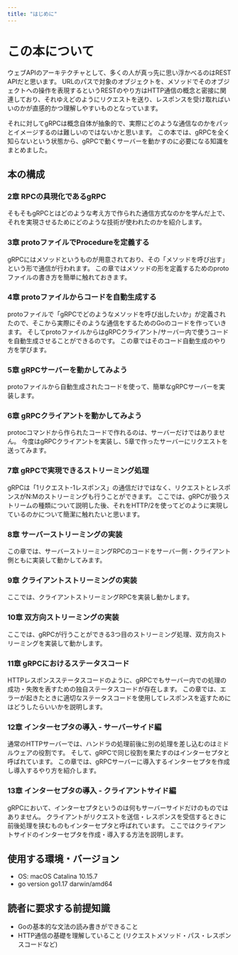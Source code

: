 ```yaml
---
title: "はじめに"
---
```

# この本について
ウェブAPIのアーキテクチャとして、多くの人が真っ先に思い浮かべるのはREST APIだと思います。
URLのパスで対象のオブジェクトを、メソッドでそのオブジェクトへの操作を表現するというRESTのやり方はHTTP通信の概念と密接に関連しており、それゆえどのようにリクエストを送り、レスポンスを受け取ればいいのかが直感的かつ理解しやすいものとなっています。

それに対してgRPCは概念自体が抽象的で、実際にどのような通信なのかをパッとイメージするのは難しいのではないかと思います。
この本では、gRPCを全く知らないという状態から、gRPCで動くサーバーを動かすのに必要になる知識をまとめました。


## 本の構成
### 2章 RPCの具現化であるgRPC
そもそもgRPCとはどのような考え方で作られた通信方式なのかを学んだ上で、それを実現させるためにどのような技術が使われたのかを紹介します。

### 3章 protoファイルでProcedureを定義する
gRPCにはメソッドというものが用意されており、その「メソッドを呼び出す」という形で通信が行われます。
この章ではメソッドの形を定義するためのprotoファイルの書き方を簡単に触れておきます。

### 4章 protoファイルからコードを自動生成する
protoファイルで「gRPCでどのようなメソッドを呼び出したいか」が定義されたので、そこから実際にそのような通信をするためのGoのコードを作っていきます。
そしてprotoファイルからはgRPCクライアント/サーバー内で使うコードを自動生成させることができるのです。
この章ではそのコード自動生成のやり方を学びます。

### 5章 gRPCサーバーを動かしてみよう
protoファイルから自動生成されたコードを使って、簡単なgRPCサーバーを実装します。

### 6章 gRPCクライアントを動かしてみよう
protocコマンドから作られたコードで作れるのは、サーバーだけではありません。
今度はgRPCクライアントを実装し、5章で作ったサーバーにリクエストを送ってみます。

### 7章 gRPCで実現できるストリーミング処理
gRPCは「1リクエスト-1レスポンス」の通信だけではなく、リクエストとレスポンスがN:Mのストリーミングも行うことができます。
ここでは、gRPCが扱うストリームの種類について説明した後、それをHTTP/2を使ってどのように実現しているのかについて簡潔に触れたいと思います。

### 8章 サーバーストリーミングの実装
この章では、サーバーストリーミングRPCのコードをサーバー側・クライアント側ともに実装して動かしてみます。

### 9章 クライアントストリーミングの実装
ここでは、クライアントストリーミングRPCを実装し動かします。

### 10章 双方向ストリーミングの実装
ここでは、gRPCが行うことができる3つ目のストリーミング処理、双方向ストリーミングを実装して動かします。

### 11章 gRPCにおけるステータスコード
HTTPレスポンスステータスコードのように、gRPCでもサーバー内での処理の成功・失敗を表すための独自ステータスコードが存在します。
この章では、エラーが起きたときに適切なステータスコードを使用してレスポンスを返すためにはどうしたらいいかを説明します。

### 12章 インターセプタの導入 - サーバーサイド編
通常のHTTPサーバーでは、ハンドラの処理前後に別の処理を差し込むのはミドルウェアの役割です。
そして、gRPCで同じ役割を果たすのはインターセプタと呼ばれています。
この章では、gRPCサーバーに導入するインターセプタを作成し導入するやり方を紹介します。

### 13章 インターセプタの導入 - クライアントサイド編
gRPCにおいて、インターセプタというのは何もサーバーサイドだけのものではありません。
クライアントがリクエストを送信・レスポンスを受信するときに前後処理を挟むものもインターセプタと呼ばれています。
ここではクライアントサイドのインターセプタを作成・導入する方法を説明します。

## 使用する環境・バージョン
- OS: macOS Catalina 10.15.7
- go version go1.17 darwin/amd64

## 読者に要求する前提知識
- Goの基本的な文法の読み書きができること
- HTTP通信の基礎を理解していること
(リクエストメソッド・パス・レスポンスコードなど)
